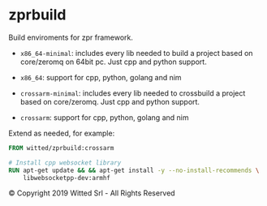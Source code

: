 # zprbuild

Build enviroments for zpr framework.
- `x86_64-minimal`: includes every lib needed to build a project based on core/zeromq on 64bit pc. Just cpp and python support.
- `x86_64`: support for cpp, python, golang and nim

- `crossarm-minimal`: includes every lib needed to crossbuild a project based on core/zeromq. Just cpp and python support.
- `crossarm`: support for cpp, python, golang and nim

Extend as needed, for example:
```Dockerfile
FROM witted/zprbuild:crossarm

# Install cpp websocket library
RUN apt-get update && && apt-get install -y --no-install-recommends \
    libwebsocketpp-dev:armhf

```
  
  
  
© Copyright 2019 Witted Srl - All Rights Reserved

